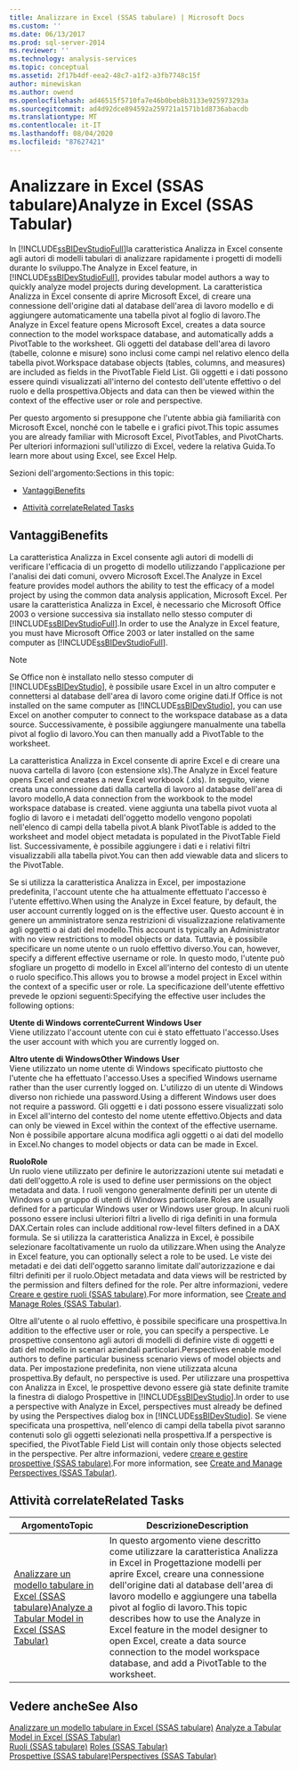 ```yaml
---
title: Analizzare in Excel (SSAS tabulare) | Microsoft Docs
ms.custom: ''
ms.date: 06/13/2017
ms.prod: sql-server-2014
ms.reviewer: ''
ms.technology: analysis-services
ms.topic: conceptual
ms.assetid: 2f17b4df-eea2-48c7-a1f2-a3fb7748c15f
author: minewiskan
ms.author: owend
ms.openlocfilehash: ad46515f5710fa7e46b0beb8b3133e925973293a
ms.sourcegitcommit: ad4d92dce894592a259721a1571b1d8736abacdb
ms.translationtype: MT
ms.contentlocale: it-IT
ms.lasthandoff: 08/04/2020
ms.locfileid: "87627421"
---
```

# <a name="analyze-in-excel-ssas-tabular"></a><span data-ttu-id="400c6-102">Analizzare in Excel (SSAS tabulare)</span><span class="sxs-lookup"><span data-stu-id="400c6-102">Analyze in Excel (SSAS Tabular)</span></span>
  <span data-ttu-id="400c6-103">In [!INCLUDE[ssBIDevStudioFull](../../includes/ssbidevstudiofull-md.md)]la caratteristica Analizza in Excel consente agli autori di modelli tabulari di analizzare rapidamente i progetti di modelli durante lo sviluppo.</span><span class="sxs-lookup"><span data-stu-id="400c6-103">The Analyze in Excel feature, in [!INCLUDE[ssBIDevStudioFull](../../includes/ssbidevstudiofull-md.md)], provides tabular model authors a way to quickly analyze model projects during development.</span></span> <span data-ttu-id="400c6-104">La caratteristica Analizza in Excel consente di aprire Microsoft Excel, di creare una connessione dell'origine dati al database dell'area di lavoro modello e di aggiungere automaticamente una tabella pivot al foglio di lavoro.</span><span class="sxs-lookup"><span data-stu-id="400c6-104">The Analyze in Excel feature opens Microsoft Excel, creates a data source connection to the model workspace database, and automatically adds a PivotTable to the worksheet.</span></span> <span data-ttu-id="400c6-105">Gli oggetti del database dell'area di lavoro (tabelle, colonne e misure) sono inclusi come campi nel relativo elenco della tabella pivot.</span><span class="sxs-lookup"><span data-stu-id="400c6-105">Workspace database objects (tables, columns, and measures) are included as fields in the PivotTable Field List.</span></span> <span data-ttu-id="400c6-106">Gli oggetti e i dati possono essere quindi visualizzati all'interno del contesto dell'utente effettivo o del ruolo e della prospettiva.</span><span class="sxs-lookup"><span data-stu-id="400c6-106">Objects and data can then be viewed within the context of the effective user or role and perspective.</span></span>  
  
 <span data-ttu-id="400c6-107">Per questo argomento si presuppone che l'utente abbia già familiarità con Microsoft Excel, nonché con le tabelle e i grafici pivot.</span><span class="sxs-lookup"><span data-stu-id="400c6-107">This topic assumes you are already familiar with Microsoft Excel, PivotTables, and PivotCharts.</span></span> <span data-ttu-id="400c6-108">Per ulteriori informazioni sull'utilizzo di Excel, vedere la relativa Guida.</span><span class="sxs-lookup"><span data-stu-id="400c6-108">To learn more about using Excel, see Excel Help.</span></span>  
  
 <span data-ttu-id="400c6-109">Sezioni dell'argomento:</span><span class="sxs-lookup"><span data-stu-id="400c6-109">Sections in this topic:</span></span>  
  
-   [<span data-ttu-id="400c6-110">Vantaggi</span><span class="sxs-lookup"><span data-stu-id="400c6-110">Benefits</span></span>](#bkmk_benefits)  
  
-   [<span data-ttu-id="400c6-111">Attività correlate</span><span class="sxs-lookup"><span data-stu-id="400c6-111">Related Tasks</span></span>](#bkmk_rt)  
  
##  <a name="benefits"></a><a name="bkmk_benefits"></a> <span data-ttu-id="400c6-112">Vantaggi</span><span class="sxs-lookup"><span data-stu-id="400c6-112">Benefits</span></span>  
 <span data-ttu-id="400c6-113">La caratteristica Analizza in Excel consente agli autori di modelli di verificare l'efficacia di un progetto di modello utilizzando l'applicazione per l'analisi dei dati comuni, ovvero Microsoft Excel.</span><span class="sxs-lookup"><span data-stu-id="400c6-113">The Analyze in Excel feature provides model authors the ability to test the efficacy of a model project by using the common data analysis application, Microsoft Excel.</span></span> <span data-ttu-id="400c6-114">Per usare la caratteristica Analizza in Excel, è necessario che Microsoft Office 2003 o versione successiva sia installato nello stesso computer di [!INCLUDE[ssBIDevStudioFull](../../includes/ssbidevstudiofull-md.md)].</span><span class="sxs-lookup"><span data-stu-id="400c6-114">In order to use the Analyze in Excel feature, you must have Microsoft Office 2003 or later installed on the same computer as [!INCLUDE[ssBIDevStudioFull](../../includes/ssbidevstudiofull-md.md)].</span></span>  
  
> [!NOTE]  
>  <span data-ttu-id="400c6-115">Se Office non è installato nello stesso computer di [!INCLUDE[ssBIDevStudio](../../includes/ssbidevstudio-md.md)], è possibile usare Excel in un altro computer e connettersi al database dell'area di lavoro come origine dati.</span><span class="sxs-lookup"><span data-stu-id="400c6-115">If Office is not installed on the same computer as [!INCLUDE[ssBIDevStudio](../../includes/ssbidevstudio-md.md)], you can use Excel on another computer to connect to the workspace database as a data source.</span></span> <span data-ttu-id="400c6-116">Successivamente, è possibile aggiungere manualmente una tabella pivot al foglio di lavoro.</span><span class="sxs-lookup"><span data-stu-id="400c6-116">You can then manually add a PivotTable to the worksheet.</span></span>  
  
 <span data-ttu-id="400c6-117">La caratteristica Analizza in Excel consente di aprire Excel e di creare una nuova cartella di lavoro (con estensione xls).</span><span class="sxs-lookup"><span data-stu-id="400c6-117">The Analyze in Excel feature opens Excel and creates a new Excel workbook (.xls).</span></span> <span data-ttu-id="400c6-118">In seguito, viene creata una connessione dati dalla cartella di lavoro al database dell'area di lavoro modello,</span><span class="sxs-lookup"><span data-stu-id="400c6-118">A data connection from the workbook to the model workspace database is created.</span></span> <span data-ttu-id="400c6-119">viene aggiunta una tabella pivot vuota al foglio di lavoro e i metadati dell'oggetto modello vengono popolati nell'elenco di campi della tabella pivot.</span><span class="sxs-lookup"><span data-stu-id="400c6-119">A blank PivotTable is added to the worksheet and model object metadata is populated in the PivotTable Field list.</span></span> <span data-ttu-id="400c6-120">Successivamente, è possibile aggiungere i dati e i relativi filtri visualizzabili alla tabella pivot.</span><span class="sxs-lookup"><span data-stu-id="400c6-120">You can then add viewable data and slicers to the PivotTable.</span></span>  
  
 <span data-ttu-id="400c6-121">Se si utilizza la caratteristica Analizza in Excel, per impostazione predefinita, l'account utente che ha attualmente effettuato l'accesso è l'utente effettivo.</span><span class="sxs-lookup"><span data-stu-id="400c6-121">When using the Analyze in Excel feature, by default, the user account currently logged on is the effective user.</span></span> <span data-ttu-id="400c6-122">Questo account è in genere un amministratore senza restrizioni di visualizzazione relativamente agli oggetti o ai dati del modello.</span><span class="sxs-lookup"><span data-stu-id="400c6-122">This account is typically an Administrator with no view restrictions to model objects or data.</span></span> <span data-ttu-id="400c6-123">Tuttavia, è possibile specificare un nome utente o un ruolo effettivo diverso.</span><span class="sxs-lookup"><span data-stu-id="400c6-123">You can, however, specify a different effective username or role.</span></span> <span data-ttu-id="400c6-124">In questo modo, l'utente può sfogliare un progetto di modello in Excel all'interno del contesto di un utente o ruolo specifico.</span><span class="sxs-lookup"><span data-stu-id="400c6-124">This allows you to browse a model project in Excel within the context of a specific user or role.</span></span> <span data-ttu-id="400c6-125">La specificazione dell'utente effettivo prevede le opzioni seguenti:</span><span class="sxs-lookup"><span data-stu-id="400c6-125">Specifying the effective user includes the following options:</span></span>  
  
 <span data-ttu-id="400c6-126">**Utente di Windows corrente**</span><span class="sxs-lookup"><span data-stu-id="400c6-126">**Current Windows User**</span></span>  
 <span data-ttu-id="400c6-127">Viene utilizzato l'account utente con cui è stato effettuato l'accesso.</span><span class="sxs-lookup"><span data-stu-id="400c6-127">Uses the user account with which you are currently logged on.</span></span>  
  
 <span data-ttu-id="400c6-128">**Altro utente di Windows**</span><span class="sxs-lookup"><span data-stu-id="400c6-128">**Other Windows User**</span></span>  
 <span data-ttu-id="400c6-129">Viene utilizzato un nome utente di Windows specificato piuttosto che l'utente che ha effettuato l'accesso.</span><span class="sxs-lookup"><span data-stu-id="400c6-129">Uses a specified Windows username rather than the user currently logged on.</span></span> <span data-ttu-id="400c6-130">L'utilizzo di un utente di Windows diverso non richiede una password.</span><span class="sxs-lookup"><span data-stu-id="400c6-130">Using a different Windows user does not require a password.</span></span> <span data-ttu-id="400c6-131">Gli oggetti e i dati possono essere visualizzati solo in Excel all'interno del contesto del nome utente effettivo.</span><span class="sxs-lookup"><span data-stu-id="400c6-131">Objects and data can only be viewed in Excel within the context of the effective username.</span></span> <span data-ttu-id="400c6-132">Non è possibile apportare alcuna modifica agli oggetti o ai dati del modello in Excel.</span><span class="sxs-lookup"><span data-stu-id="400c6-132">No changes to model objects or data can be made in Excel.</span></span>  
  
 <span data-ttu-id="400c6-133">**Ruolo**</span><span class="sxs-lookup"><span data-stu-id="400c6-133">**Role**</span></span>  
 <span data-ttu-id="400c6-134">Un ruolo viene utilizzato per definire le autorizzazioni utente sui metadati e dati dell'oggetto.</span><span class="sxs-lookup"><span data-stu-id="400c6-134">A role is used to define user permissions on the object metadata and data.</span></span> <span data-ttu-id="400c6-135">I ruoli vengono generalmente definiti per un utente di Windows o un gruppo di utenti di Windows particolare.</span><span class="sxs-lookup"><span data-stu-id="400c6-135">Roles are usually defined for a particular Windows user or Windows user group.</span></span> <span data-ttu-id="400c6-136">In alcuni ruoli possono essere inclusi ulteriori filtri a livello di riga definiti in una formula DAX.</span><span class="sxs-lookup"><span data-stu-id="400c6-136">Certain roles can include additional row-level filters defined in a DAX formula.</span></span> <span data-ttu-id="400c6-137">Se si utilizza la caratteristica Analizza in Excel, è possibile selezionare facoltativamente un ruolo da utilizzare.</span><span class="sxs-lookup"><span data-stu-id="400c6-137">When using the Analyze in Excel feature, you can optionally select a role to be used.</span></span> <span data-ttu-id="400c6-138">Le viste dei metadati e dei dati dell'oggetto saranno limitate dall'autorizzazione e dai filtri definiti per il ruolo.</span><span class="sxs-lookup"><span data-stu-id="400c6-138">Object metadata and data views will be restricted by the permission and filters defined for the role.</span></span> <span data-ttu-id="400c6-139">Per altre informazioni, vedere [Creare e gestire ruoli &#40;SSAS tabulare&#41;](roles-ssas-tabular.md).</span><span class="sxs-lookup"><span data-stu-id="400c6-139">For more information, see [Create and Manage Roles &#40;SSAS Tabular&#41;](roles-ssas-tabular.md).</span></span>  
  
 <span data-ttu-id="400c6-140">Oltre all'utente o al ruolo effettivo, è possibile specificare una prospettiva.</span><span class="sxs-lookup"><span data-stu-id="400c6-140">In addition to the effective user or role, you can specify a perspective.</span></span> <span data-ttu-id="400c6-141">Le prospettive consentono agli autori di modelli di definire viste di oggetti e dati del modello in scenari aziendali particolari.</span><span class="sxs-lookup"><span data-stu-id="400c6-141">Perspectives enable model authors to define particular business scenario views of model objects and data.</span></span> <span data-ttu-id="400c6-142">Per impostazione predefinita, non viene utilizzata alcuna prospettiva.</span><span class="sxs-lookup"><span data-stu-id="400c6-142">By default, no perspective is used.</span></span> <span data-ttu-id="400c6-143">Per utilizzare una prospettiva con Analizza in Excel, le prospettive devono essere già state definite tramite la finestra di dialogo Prospettive in [!INCLUDE[ssBIDevStudio](../../includes/ssbidevstudio-md.md)].</span><span class="sxs-lookup"><span data-stu-id="400c6-143">In order to use a perspective with Analyze in Excel, perspectives must already be defined by using the Perspectives dialog box in [!INCLUDE[ssBIDevStudio](../../includes/ssbidevstudio-md.md)].</span></span> <span data-ttu-id="400c6-144">Se viene specificata una prospettiva, nell'elenco di campi della tabella pivot saranno contenuti solo gli oggetti selezionati nella prospettiva.</span><span class="sxs-lookup"><span data-stu-id="400c6-144">If a perspective is specified, the PivotTable Field List will contain only those objects selected in the perspective.</span></span> <span data-ttu-id="400c6-145">Per altre informazioni, vedere [creare e gestire prospettive &#40;SSAS tabulare&#41;](perspectives-ssas-tabular.md).</span><span class="sxs-lookup"><span data-stu-id="400c6-145">For more information, see [Create and Manage Perspectives &#40;SSAS Tabular&#41;](perspectives-ssas-tabular.md).</span></span>  
  
##  <a name="related-tasks"></a><a name="bkmk_rt"></a> <span data-ttu-id="400c6-146">Attività correlate</span><span class="sxs-lookup"><span data-stu-id="400c6-146">Related Tasks</span></span>  
  
|<span data-ttu-id="400c6-147">**Argomento**</span><span class="sxs-lookup"><span data-stu-id="400c6-147">**Topic**</span></span>|<span data-ttu-id="400c6-148">**Descrizione**</span><span class="sxs-lookup"><span data-stu-id="400c6-148">**Description**</span></span>|  
|---------------|---------------------|  
|[<span data-ttu-id="400c6-149">Analizzare un modello tabulare in Excel &#40;SSAS tabulare&#41;</span><span class="sxs-lookup"><span data-stu-id="400c6-149">Analyze a Tabular Model in Excel &#40;SSAS Tabular&#41;</span></span>](analyze-a-tabular-model-in-excel-ssas-tabular.md)|<span data-ttu-id="400c6-150">In questo argomento viene descritto come utilizzare la caratteristica Analizza in Excel in Progettazione modelli per aprire Excel, creare una connessione dell'origine dati al database dell'area di lavoro modello e aggiungere una tabella pivot al foglio di lavoro.</span><span class="sxs-lookup"><span data-stu-id="400c6-150">This topic describes how to use the Analyze in Excel feature in the model designer to open Excel, create a data source connection to the model workspace database, and add a PivotTable to the worksheet.</span></span>|  
  
## <a name="see-also"></a><span data-ttu-id="400c6-151">Vedere anche</span><span class="sxs-lookup"><span data-stu-id="400c6-151">See Also</span></span>  
 <span data-ttu-id="400c6-152">[Analizzare un modello tabulare in Excel &#40;SSAS tabulare&#41;](analyze-a-tabular-model-in-excel-ssas-tabular.md) </span><span class="sxs-lookup"><span data-stu-id="400c6-152">[Analyze a Tabular Model in Excel &#40;SSAS Tabular&#41;](analyze-a-tabular-model-in-excel-ssas-tabular.md) </span></span>  
 <span data-ttu-id="400c6-153">[Ruoli &#40;SSAS tabulare&#41;](roles-ssas-tabular.md) </span><span class="sxs-lookup"><span data-stu-id="400c6-153">[Roles &#40;SSAS Tabular&#41;](roles-ssas-tabular.md) </span></span>  
 [<span data-ttu-id="400c6-154">Prospettive &#40;SSAS tabulare&#41;</span><span class="sxs-lookup"><span data-stu-id="400c6-154">Perspectives &#40;SSAS Tabular&#41;</span></span>](perspectives-ssas-tabular.md)  
  
  
